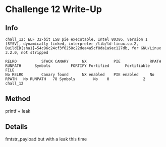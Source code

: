 # Challenge 12 Write-Up
## Info
```
chall_12: ELF 32-bit LSB pie executable, Intel 80386, version 1 (SYSV), dynamically linked, interpreter /lib/ld-linux.so.2, BuildID[sha1]=54c96c24cf3f6258c22dea4a5cf8da1a9ec127db, for GNU/Linux 3.2.0, not stripped
```
```
RELRO           STACK CANARY      NX            PIE             RPATH      RUNPATH      Symbols         FORTIFY Fortified       Fortifiable     FILE
No RELRO        Canary found      NX enabled    PIE enabled     No RPATH   No RUNPATH   78 Symbols        No    0               2               chall_12
```

## Method
printf + leak

## Details
fmtstr_payload but with a leak this time